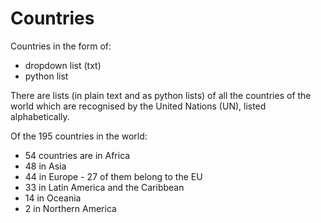 # Countries
Countries in the form of:
- dropdown list (txt) 
- python list 

There are lists (in plain text and as python lists) of all the countries of the world which are recognised by the United Nations (UN), listed alphabetically.

Of the 195 countries in the world:
- 54 countries are in Africa
- 48 in Asia
- 44 in Europe - 27 of them belong to the EU
- 33 in Latin America and the Caribbean
- 14 in Oceania
- 2 in Northern America
